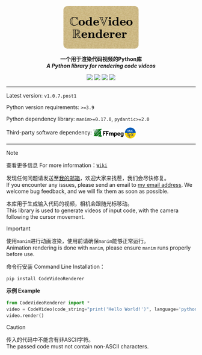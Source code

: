 <p align=center>
  <img src="https://github.com/ZhuChongjing/CodeVideoRenderer/blob/main/README_files/logo.jpg" width="200" alt="Image Load Failed"/>
</p>

<p align=center>
  <strong>
    一个用于渲染代码视频的Python库
  </strong>
  <br/>
  <strong>
    <i>A Python library for rendering code videos</i>
  </strong>
</p>

<p align="center">
	<a href="https://github.com/ZhuChongjing/CodeVideoRenderer/stargazers">
    <img src="https://img.shields.io/github/stars/ZhuChongjing/CodeVideoRenderer?style=flat-square&logo=GitHub"></a>
	<a href="https://github.com/ZhuChongjing/CodeVideoRenderer/network/members">
    <img src="https://img.shields.io/github/forks/ZhuChongjing/CodeVideoRenderer?style=flat-square&logo=GitHub"></a>
	<a href="https://github.com/ZhuChongjing/CodeVideoRenderer/watchers">
    <img src="https://img.shields.io/github/watchers/ZhuChongjing/CodeVideoRenderer?style=flat-square&logo=GitHub"></a>
	<a href="https://github.com/ZhuChongjing/CodeVideoRenderer/issues">
    <img src="https://img.shields.io/github/issues/ZhuChongjing/CodeVideoRenderer.svg?style=flat-square&logo=GitHub"></a>
</p>

---

Latest version: `v1.0.7.post1`

Python version requirements: `>=3.9`

Python dependency library: `manim>=0.17.0`, `pydantic>=2.0`

Third-party software dependency: [<img src="https://github.com/ZhuChongjing/CodeVideoRenderer/blob/main/README_files/FFmpeg.png" width="80" align="center" alt="FFmpeg"/>](https://ffmpeg.org//) [<img src="https://github.com/ZhuChongjing/CodeVideoRenderer/blob/main/README_files/MikTex.png" width="30" align="center" alt="MikTex"/>](https://miktex.org/download)

--- 

> [!NOTE]
> 查看更多信息 For more information：[`Wiki`](https://github.com/ZhuChongjing/CodeVideoRenderer/wiki)
>
> 发现任何问题请发送至[我的邮箱](mailto:zhuchongjing_pypi@163.com)，欢迎大家来找茬，我们会尽快修复。<br/>
If you encounter any issues, please send an email to [my email address](mailto:zhuchongjing_pypi@163.com). We welcome bug feedback, and we will fix them as soon as possible.

本库用于生成输入代码的视频，相机会跟随光标移动。<br/>
This library is used to generate videos of input code, with the camera following the cursor movement.

> [!IMPORTANT]
> 使用`manim`进行动画渲染，使用前请确保`manim`能够正常运行。<br/>
Animation rendering is done with `manim`, please ensure `manim` runs properly before use.

命令行安装 Command Line Installation：
```bash
pip install CodeVideoRenderer
```

**示例 Example**

```python
from CodeVideoRenderer import *
video = CodeVideo(code_string="print('Hello World!')", language='python')
video.render()
```

> [!CAUTION]
> 传入的代码中不能含有非ASCII字符。<br/>The passed code must not contain non-ASCII characters.

